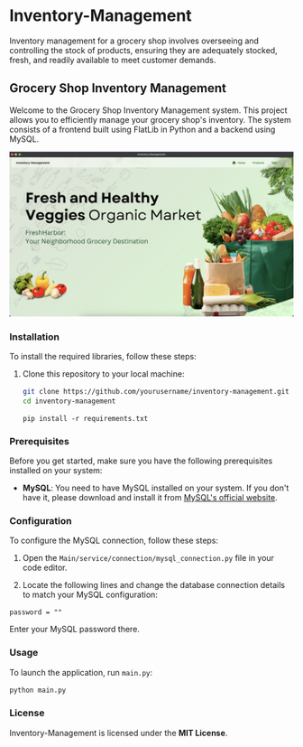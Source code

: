 # Inventory-Management

Inventory management for a grocery shop involves overseeing and controlling the stock of products, ensuring they are adequately stocked, fresh, and readily available to meet customer demands.

## Grocery Shop Inventory Management

Welcome to the Grocery Shop Inventory Management system. This project allows you to efficiently manage your grocery shop's inventory. The system consists of a frontend built using FlatLib in Python and a backend using MySQL.

![Product Output](https://github.com/sundaresanv2004/Inventory-Management/blob/main/Main/assets/product1.jpg)

### Installation

To install the required libraries, follow these steps:

1. Clone this repository to your local machine:
   ```sh
   git clone https://github.com/yourusername/inventory-management.git
   cd inventory-management
   ```
   ```
   pip install -r requirements.txt
   ```

### Prerequisites

Before you get started, make sure you have the following prerequisites installed on your system:

- **MySQL**: You need to have MySQL installed on your system. If you don't have it, please download and install it from [MySQL's official website](https://dev.mysql.com/downloads/).

### Configuration

To configure the MySQL connection, follow these steps:


1. Open the `Main/service/connection/mysql_connection.py` file in your code editor.

2. Locate the following lines and change the database connection details to match your MySQL configuration:

```
password = ""
```

Enter your MySQL password there.

### Usage

To launch the application, run `main.py`:

```bash
python main.py
```

### License
Inventory-Management is licensed under the **MIT License**.

